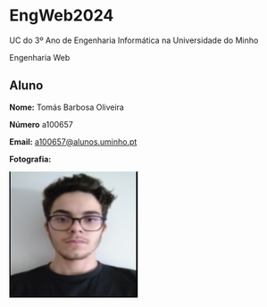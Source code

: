 # EngWeb2024

UC do 3º Ano de Engenharia Informática na Universidade do Minho

Engenharia Web

## Aluno

**Nome:** Tomás Barbosa Oliveira

**Número** a100657

**Email:** a100657@alunos.uminho.pt

**Fotografia:**

 ![Foto](foto.png)